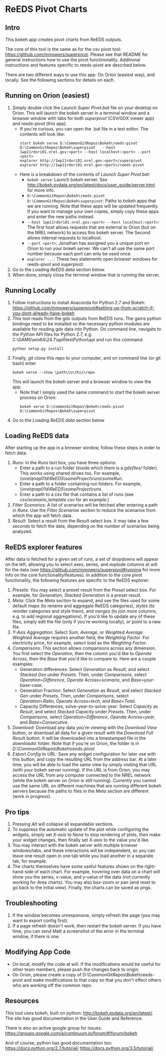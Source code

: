 # ReEDS Pivot Charts

## Intro
This bokeh app creates pivot charts from ReEDS outputs.

The core of this tool is the same as for the csv pivot tool: https://github.com/mmowers/superpivot. Please see that README for general instructions how to use the pivot functinonality. Additional instructions and features specific to reeds-pivot are descrbed below.

There are two different ways to use this app: On Orion (easiest way), and locally. See the following sections for details on each.

## Running on Orion (easiest)
1. Simply double click the *Launch Super Pivot.bat* file on your desktop on Orion. This will launch the bokeh server in a terminal window and a browser window with tabs for both *superpivot* (CSV/GDX viewer app) and *reeds-pivot* (this app).
    * If you're curious, you can open the .bat file in a text editor. The contents will look like:
      ```
      start bokeh serve D:\CommonGitRepos\Bokeh\reeds-pivot D:\CommonGitRepos\Bokeh\superpivot   --host 1wp11rdori01.nrel.gov:<port> --host localhost:<port> --port  <port> 
      explorer http://1wp11rdori01.nrel.gov:<port>/superpivot 
      explorer http://1wp11rdori01.nrel.gov:<port>/reeds-pivot
      ```
    * Here is a breakdown of the contents of *Launch Super Pivot.bat*:
        * `bokeh serve`: Launch bokeh server. See http://bokeh.pydata.org/en/latest/docs/user_guide/server.html for more info.
        * `D:\CommonGitRepos\Bokeh\reeds-pivot D:\CommonGitRepos\Bokeh\superpivot`: Paths to bokeh apps that we are running. Note that these apps will be updated frequently. If you want to manage your own copies, simply copy these apps and enter the new paths instead.
        * `--host 1wp11rdori01.nrel.gov:<port> --host localhost:<port>`: The first host allows requests that are external to Orion (but on the NREL network) to access this bokeh server. The Second allows internal requests to localhost.
        * `--port <port>`: Jonathan has assigned you a unique port on Orion to run your bokeh server. We can't all use the same port number because each port can only be used once.
        * `explorer ...`: These two statements open browser windows for reeds-pivot and superpivot.
1. Go to the *Loading ReEDS data* section below.
1. When done, simply close the terminal window that is running the server.

## Running Locally
1. Follow instructions to install Anaconda for Python 2.7 and Bokeh: https://github.com/mmowers/superpivot#setting-up-from-scratch-if-you-dont-already-have-bokeh
1. This tool reads from the gdx outputs from ReEDS runs. The gams python bindings need to be installed so the necessary python modules are available for reading gdx data into Python. On command line, navigate to the Python API files for Python 2.7, e.g. C:\\GAMS\\win64\\24.7\\apifiles\\Python\\api and run this command:
    ```
    python setup.py install
    ```
1. Finally, git clone this repo to your computer, and on command line (or git bash) enter
    ```
    bokeh serve --show \path\to\this\repo
    ```
    This will launch the bokeh server and a browser window to view the app.
    * Note that I simply used the same command to start the bokeh server process on Orion:
      ```
      bokeh serve D:\CommonGitRepos\Bokeh\reeds-pivot D:\CommonGitRepos\Bokeh\superpivot
      ```
1. Go to the *Loading ReEDS data* section below

## Loading ReEDS data
After starting up the app in a browser window, follow these steps in order to fetch data.
1. *Runs*: In the *Runs* text box, you have three options:
    * Enter a path to a run folder (inside which there is a *gdxfiles/* folder). This works using shared drives too. For example,  *\\\\nrelqnap01d\\ReEDS\\someProject\\runs\\someRun*.
    * Enter a path to a folder containing run folders. For example,  *\\\\nrelqnap01d\\ReEDS\\someProject\\runs*.
    * Enter a path to a csv file that contains a list of runs (see *csv/scenario_template.csv* for an example.)
1. *Filter Scenarios*: A list of scenarios will be fetched after entering a path in *Runs*. Use the *Filter Scenarios* section to reduce the scenarios from which the app will fetch data.
1. *Result*: Select a result from the *Result* select box. It may take a few seconds to fetch the data, depending on the number of scenarios being analyzed.

## ReEDS explorer features
After data is fetched for a given set of runs, a set of dropdowns will appear on the left, allowing you to select axes, series, and explode columns at will for the data (see https://github.com/mmowers/superpivot#running for more info on the core functionality/features). In addition to the core pivot functionality, the following features are specific to the ReEDS explorer:
1. *Presets*: You may select a preset result from the *Preset* select box. For example, for *Generation*, *Stacked Generation* is a preset result.
1. *Meta*: Click the *Meta* section to expand, and see the files used for some default *maps* (to rename and aggregate ReEDS categories), *styles* (to reorder categories and style them), and *merges* (to join more columns, e.g. to add regional aggregations). If you'd like to update any of these files, simply edit the file (only if you're working locally), or point to a new file.
1. *Y-Axis Aggregation*: Select *Sum*, *Average*, or *Weighted Average*. *Weighted Average* requires another field, the *Weighting Factor*. For electricity price, for example, select *load* as the *Weighting Factor*.
1. *Comparisons*: This section allows comparisons across any dimension. You first select the *Operation*, then the column you'd like to *Operate Across*, then the *Base* that you'd like to compare to. Here are a couple examples:
    * Generation differences: Select *Generation* as *Result*, and select *Stacked Gen* under *Presets*. Then, under *Comparisons*, select *Operation*=*Difference*, *Operate Across*=*scenario*, and *Base*=your-base-case.
    * Generation Fraction: Select *Generation* as *Result*, and select *Stacked Gen* under *Presets*. Then, under *Comparisons*, select *Operation*=*Ratio*, *Operate Across*=*tech*, and *Base*=*Total*.
    * Capacity Differences, solve-year-to-solve-year: Select *Capacity* as *Result*, and select *Stacked Capacity* under *Presets*. Then, under *Comparisons*, select *Operation*=*Difference*, *Operate Across*=*year*, and *Base*=*Consecutive*.
1. *Download*: Download any data you're viewing with the *Download View* button, or download all data for a given result with the *Download Full Result* button. It will be downloaded into a timestamped file in the *downloads\\* folder. Note that if you're on Orion, the folder is in *D:\\CommonGitRepos\\Bokeh\\reeds-pivot*
1. *Export Config to URL*: Save any widget configuration for later use with this button, and copy the resulting URL from the address bar. At a later time, you will be able to load the same view by simply visiting that URL (with your bokeh server running). If the URL is from Orion, you may access the URL from any computer connected to the NREL network (while the bokeh server on Orion is still running). Currently you cannot use the same URL on different machines that are running different bokeh servers because the paths to files in the *Meta* section are different (work in progress).

## Pro tips
1. Pressing *Alt* will collapse all expandable sections.
1. To suppress the automatic update of the plot while configuring the widgets, simply set *X-axis* to *None* to stop rendering of plots, then make your widget changes, then finally set *X-axis* to the value you'd like.
1. You may interact with the bokeh server with multiple browser windows/tabs, and these interactions will be independent, so you can leave one result open in one tab while you load another in a separate tab, for example.
1. The charts themselves have some useful features shown on the right-hand-side of each chart. For example, hovering over data on a chart will show you the series, x-value, and y-value of the data (not currently working for Area charts). You may also box-zoom or pan (and reset to go back to the initial view). Finally, the charts can be saved as pngs.

## Troubleshooting
1. If the window becomes unresponsive, simply refresh the page (you may want to export config first).
1. If a page refresh doesn't work, then restart the bokeh server. If you have time, you can send Matt a screenshot of the error in the terminal window, if there is one.

## Modifying App Code
* On local, modify the code at will. If the modifications would be useful for other team members, please push the changes back to origin.
* On Orion, please create a copy of D:\\CommonGitRepos\\Bokeh\\reeds-pivot and make modifications to that copy so that you don't effect others who are working off the common repo.

 ## Resources
This tool uses bokeh, built on python:
http://bokeh.pydata.org/en/latest/.
The site has good documentation in the User Guide and Reference.

There is also an active google group for issues:
https://groups.google.com/a/continuum.io/forum/#!forum/bokeh

And of course, python has good documentation too:
https://docs.python.org/2.7/tutorial/
https://docs.python.org/3.5/tutorial/
